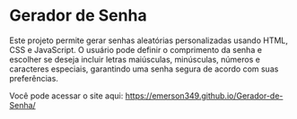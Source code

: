 # Gerador de Senha

Este projeto permite gerar senhas aleatórias personalizadas usando HTML, CSS e JavaScript. O usuário pode definir o comprimento da senha e escolher se deseja incluir letras maiúsculas, minúsculas, números e caracteres especiais, garantindo uma senha segura de acordo com suas preferências.

Você pode acessar o site aqui: https://emerson349.github.io/Gerador-de-Senha/
